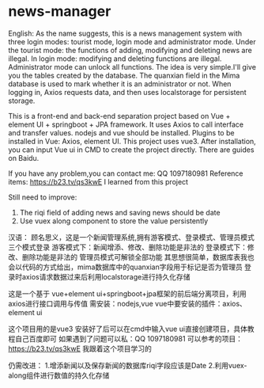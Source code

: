 # news-manager

English:
As the name suggests, this is a news management system with three login modes: tourist mode, login mode and administrator mode.
Under the tourist mode: the functions of adding, modifying and deleting news are illegal.
In login mode: modifying and deleting functions are illegal.
Administrator mode can unlock all functions.
The idea is very simple.I'll give you the tables created by the database.
The quanxian field in the Mima database is used to mark whether it is an administrator or not.
When logging in, Axios requests data, and then uses localstorage for persistent storage.


This is a front-end and back-end separation project based on Vue + element UI + springboot + JPA framework.
It uses Axios to call interface and transfer values.
nodejs and vue should be installed.
Plugins to be installed in Vue: Axios, element UI.
This project uses vue3. After installation, you can input Vue ui in CMD to create the project directly. There are guides on Baidu.

If you have any problem,you can contact me: QQ 1097180981
Reference items: https://b23.tv/qs3kwE I learned from this project

Still need to improve:
1. The riqi field of adding news and saving news should be date
2. Use vuex along component to store the value persistently

汉语：
顾名思义，这是一个新闻管理系统,拥有游客模式、登录模式、管理员模式三个模式登录
游客模式下：新闻增添、修改、删除功能是非法的
登录模式下：修改、删除功能是非法的
管理员模式可解锁全部功能
其思想很简单，数据库表我也会以代码的方式给出，mima数据库中的quanxian字段用于标记是否为管理员
登录时axios请求数据过来后利用localstorage进行持久化存储


这是一个基于 vue+element ui+springboot+jpa框架的前后端分离项目，利用axios进行接口调用与传值
需安装：nodejs,vue
vue中要安装的插件：axios、element ui 

这个项目用的是vue3 安装好了后可以在cmd中输入vue ui直接创建项目，具体教程自己百度即可
如果遇到了问题可以私：QQ 1097180981
可以参考的项目：https://b23.tv/qs3kwE 我跟着这个项目学习的

仍需改进：
1.增添新闻以及保存新闻的数据库riqi字段应该是Date
2.利用vuex-along组件进行数值的持久化存储

